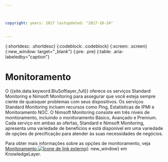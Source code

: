 ```yaml
---



copyright: years: 2017 lastupdated: "2017-10-24"


---
```


{:shortdesc: .shortdesc}
{:codeblock: .codeblock}
{:screen: .screen}
{:new_window: target="_blank"}
{:pre: .pre}
{:table: .aria-labeledby="caption"}

# Monitoramento
O {{site.data.keyword.BluSoftlayer_full}} oferece os serviços Standard Monitoring e Nimsoft Monitoring para assegurar que você esteja sempre ciente de quaisquer problemas com seus dispositivos. Os serviços Standard Monitoring incluem recursos como Ping, Estatísticas de IPMI e Monitoramento NOC. O Nimsoft Monitoring consiste em três níveis de monitoramento, incluindo o monitoramento Básico, Avançado e Premium. Cada serviço em ambas as ofertas, Standard e Nimsoft Monitoring, apresenta uma variedade de benefícios e está disponível em uma variedade de opções de precificação para atender às suas necessidades de negócios.

Para obter mais informações sobre as opções de monitoramento, veja [Monitoramento ![Ícone de link externo](../icons/launch-glyph.svg "Ícone de link externo")](https://knowledgelayer.softlayer.com/topic/monitoring){: new_window} em KnowledgeLayer.

